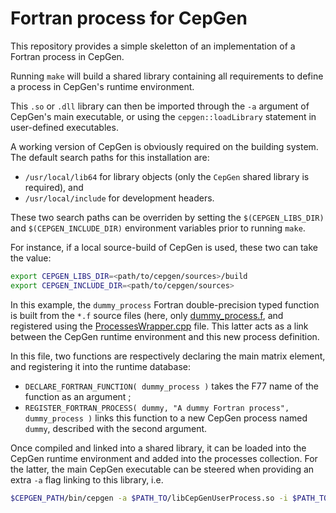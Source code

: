 # Fortran process for CepGen
This repository provides a simple skeletton of an implementation of a Fortran process in CepGen.

Running `make` will build a shared library containing all requirements to define a process in CepGen's runtime environment.

This `.so` or `.dll` library can then be imported through the `-a` argument of CepGen's main executable, or using the `cepgen::loadLibrary` statement in user-defined executables.

A working version of CepGen is obviously required on the building system.
The default search paths for this installation are:
* `/usr/local/lib64` for library objects (only the `CepGen` shared library is required), and
* `/usr/local/include` for development headers.

These two search paths can be overriden by setting the `$(CEPGEN_LIBS_DIR)` and `$(CEPGEN_INCLUDE_DIR)` environment variables prior to running `make`.

For instance, if a local source-build of CepGen is used, these two can take the value:
```bash
export CEPGEN_LIBS_DIR=<path/to/cepgen/sources>/build
export CEPGEN_INCLUDE_DIR=<path/to/cepgen/sources>
```

In this example, the `dummy_process` Fortran double-precision typed function is built from the `*.f` source files (here, only [dummy_process.f](dummy_process.f), and registered using the [ProcessesWrapper.cpp](ProcessesWrapper.cpp) file.
This latter acts as a link between the CepGen runtime environment and this new process definition.

In this file, two functions are respectively declaring the main matrix element, and registering it into the runtime database:
* `DECLARE_FORTRAN_FUNCTION( dummy_process )` takes the F77 name of the function as an argument ;
* `REGISTER_FORTRAN_PROCESS( dummy, "A dummy Fortran process", dummy_process )` links this function to a new CepGen process named `dummy`, described with the second argument.

Once compiled and linked into a shared library, it can be loaded into the CepGen runtime environment and added into the processes collection.
For the latter, the main CepGen executable can be steered when providing an extra `-a` flag linking to this library, i.e.
```bash
$CEPGEN_PATH/bin/cepgen -a $PATH_TO/libCepGenUserProcess.so -i $PATH_TO/dummy_cfg.py
```
